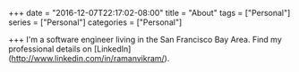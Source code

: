 +++
date = "2016-12-07T22:17:02-08:00"
title = "About"
tags = ["Personal"]
series = ["Personal"]
categories = ["Personal"]

+++
I'm a software engineer living in the San Francisco Bay Area. Find my professional details on [LinkedIn] (http://www.linkedin.com/in/ramanvikram/).
